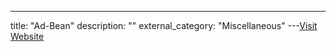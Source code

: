 ---
title: "Ad-Bean"
description: ""
external_category: "Miscellaneous"
---[Visit Website](https://github.com/Ad-Bean)

